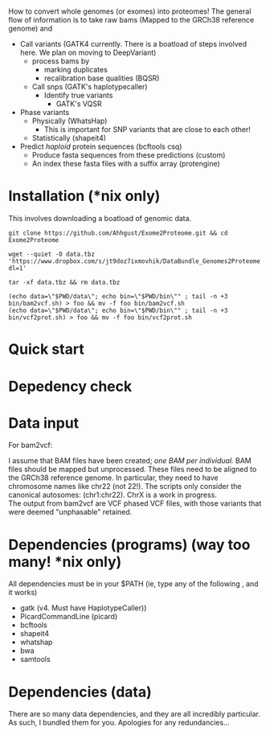 #

How to convert whole genomes (or exomes) into proteomes!
The general flow of information is to take raw bams (Mapped to the GRCh38 reference genome) and
* Call variants (GATK4 currently. There is a boatload of steps involved here. We plan on moving to DeepVariant)
  * process bams by
    * marking duplicates
    * recalibration base qualities (BQSR)
  * Call snps (GATK's haplotypecaller)
    * Identify true variants
      * GATK's VQSR
* Phase variants
  * Physically (WhatsHap)
    * This is important for SNP variants that are close to each other!
  * Statistically (shapeit4)
* Predict *haploid* protein sequences (bcftools csq)
  * Produce fasta sequences from these predictions (custom)
  * An index these fasta files with a suffix array (protengine)


# Installation (*nix only)
This involves downloading a boatload of genomic data.

```
git clone https://github.com/Ahhgust/Exome2Proteome.git && cd Exome2Proteome

wget --quiet -O data.tbz 'https://www.dropbox.com/s/jt9doz7ixmovhik/DataBundle_Genomes2Proteome.tbz?dl=1'

tar -xf data.tbz && rm data.tbz

(echo data=\"$PWD/data\"; echo bin=\"$PWD/bin\"" ; tail -n +3 bin/bam2vcf.sh) > foo && mv -f foo bin/bam2vcf.sh
(echo data=\"$PWD/data\"; echo bin=\"$PWD/bin\"" ; tail -n +3 bin/vcf2prot.sh) > foo && mv -f foo bin/vcf2prot.sh

```

# Quick start

# Depedency check






# Data input

For bam2vcf:

I assume that BAM files have been created; *one BAM per individual.*
BAM files should be mapped but unprocessed.
These files need to be aligned to the GRCh38 reference genome. In particular,
they need to have chromosome names like chr22 (not 22!).
The scripts only consider the canonical autosomes: (chr1:chr22). ChrX is a work in progress.
<br>
The output from bam2vcf are VCF phased VCF files, with those variants that were deemed "unphasable"
retained.


# Dependencies (programs) (way too many! *nix only)

All dependencies must be in your $PATH (ie, type any of the following , and it works)

* gatk              (v4. Must have HaplotypeCaller))
* PicardCommandLine (picard)
* bcftools
* shapeit4
* whatshap
* bwa
* samtools

# Dependencies (data)
There are so many data dependencies, and they are all incredibly particular.
As such, I bundled them for you. Apologies for any redundancies...






